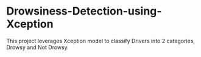 # Drowsiness-Detection-using-Xception
This project leverages Xception model to classify Drivers into 2 categories, Drowsy and Not Drowsy. 
